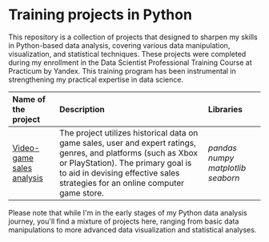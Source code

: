 # Training projects in Python
This repository is a collection of projects that designed to sharpen my skills in Python-based data analysis, covering various data manipulation, visualization, and statistical techniques. These projects were  completed during my enrollment in the Data Scientist Professional Training Course at Practicum by Yandex. This training program has been instrumental in strengthening my practical expertise in data science.

| Name of the project | Description | Libraries | 
| :---------------------- | :---------------------- | :---------------------- |
| [Video-game sales analysis](game_sales) |The project utilizes historical data on game sales, user and expert ratings, genres, and platforms (such as Xbox or PlayStation). The primary goal  is to aid in devising effective sales strategies for an online computer game store.| *pandas* *numpy* *matplotlib* *seaborn* |





Please note that while I'm in the early stages of my Python data analysis journey, you'll find a mixture of projects here, ranging from basic data manipulations to more advanced data visualization and statistical analyses. 




